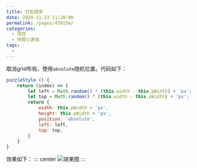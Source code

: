```yaml
---
title: 打乱顺序
date: 2020-11-23 11:20:00
permalink: /pages/43915e/
categories:
  - 项目
  - 拼图小游戏
tags:
  - 
---
```

取消grid布局，使用`absolute`随机位置。代码如下：
```js
puzzleStyle () {
	return (index) => {
		let left = Math.random() * (this.width - this.pWidth) + 'px';
		let top = Math.random() * (this.width - this.pWidth) + 'px';
		return {
			width: this.pWidth + 'px',
			height: this.pWidth + 'px',
			position: 'absolute',
			left: left,
			top: top,
		}
	}
}
```

效果如下：
::: center
![效果图](https://lhost.oss-cn-chengdu.aliyuncs.com/blog/20201124133952.png)
:::